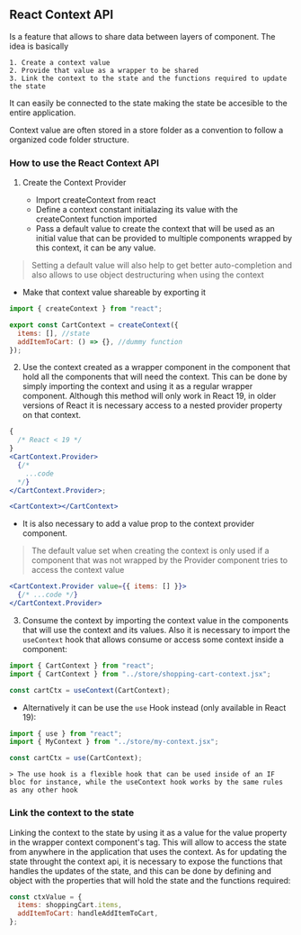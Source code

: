 ## React Context API

Is a feature that allows to share data between layers of component. The idea is basically

    1. Create a context value
    2. Provide that value as a wrapper to be shared
    3. Link the context to the state and the functions required to update the state

It can easily be connected to the state making the state be accesible to the entire application.

Context value are often stored in a store folder as a convention to follow a organized code folder structure.

### How to use the React Context API

1. Create the Context Provider

   - Import createContext from react
   - Define a context constant initialazing its value with the createContext function imported
   - Pass a default value to create the context that will be used as an initial value that can be provided to multiple components wrapped by this context, it can be any value.

> Setting a default value will also help to get better auto-completion and also allows to use object destructuring when using the context

- Make that context value shareable by exporting it

```jsx
import { createContext } from "react";

export const CartContext = createContext({
  items: [], //state
  addItemToCart: () => {}, //dummy function
});
```

2. Use the context created as a wrapper component in the component that hold all the components that will need the context. This can be done by simply importing the context and using it as a regular wrapper component. Although this method will only work in React 19, in older versions of React it is necessary access to a nested provider property on that context.

```jsx
{
  /* React < 19 */
}
<CartContext.Provider>
  {/* 
    ...code 
  */}
</CartContext.Provider>;
```

```jsx
<CartContext></CartContext>
```

- It is also necessary to add a value prop to the context provider component.

> The default value set when creating the context is only used if a component that was not wrapped by the Provider component tries to access the context value

```jsx
<CartContext.Provider value={{ items: [] }}>
  {/* ...code */}
</CartContext.Provider>
```

3. Consume the context by importing the context value in the components that will use the context and its values. Also it is necessary to import the `useContext` hook that allows consume or access some context inside a component:

```jsx
import { CartContext } from "react";
import { CartContext } from "../store/shopping-cart-context.jsx";

const cartCtx = useContext(CartContext);
```

- Alternatively it can be use the `use` Hook instead (only available in React 19):

```jsx
import { use } from "react";
import { MyContext } from "../store/my-context.jsx";

const cartCtx = use(CartContext);
```

    > The use hook is a flexible hook that can be used inside of an IF bloc for instance, while the useContext hook works by the same rules as any other hook

### Link the context to the state

Linking the context to the state by using it as a value for the value property in the wrapper context component's tag. This will allow to access the state from anywhere in the application that uses the context. As for updating the state throught the context api, it is necessary to expose the functions that handles the updates of the state, and this can be done by defining and object with the properties that will hold the state and the functions required:

```jsx
const ctxValue = {
  items: shoppingCart.items,
  addItemToCart: handleAddItemToCart,
};
```
